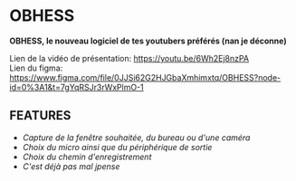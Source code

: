 # OBHESS

**OBHESS, le nouveau logiciel de tes youtubers préférés (nan je déconne)**

Lien de la vidéo de présentation: https://youtu.be/6Wh2Ej8nzPA  
Lien du figma: https://www.figma.com/file/0JJSi62G2HJGbaXmhimxtq/OBHESS?node-id=0%3A1&t=7gYqRSJr3rWxPlmO-1
## FEATURES

- *Capture de la fenêtre souhaitée, du bureau ou d'une caméra*
- *Choix du micro ainsi que du périphérique de sortie*
- *Choix du chemin d'enregistrement*
- *C'est déjà pas mal jpense*
